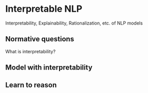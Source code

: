 # Interpretable NLP

Interpretability, Explainability, Rationalization, etc. of NLP models

## Normative questions

What is interpretability?

## Model with interpretability

## Learn to reason
